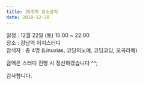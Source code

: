 ```yaml
---
title: 35주차 장소공지
date: 2018-12-20
---
```


<p>
일정 : 12월 22일 (토) 15:00 ~ 22:00<br>
장소 : 강남역 이지스터디<br>
참석자 : 총 4명 (Linuxias, 코딩의노예, 코딩코딩, 오곡라떼)
</p><p>
금액은 스터디 진행 시 정산하겠습니다 ^^;
</p><p>
감사합니다.<br>

</p>
